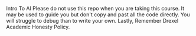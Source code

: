 Intro To AI
Please do not use this repo when you are taking this course. It may be used to guide you but don't copy and past all the code directly. You will struggle to debug than to write your own. 
Lastly, Remember Drexel Academic Honesty Policy.
